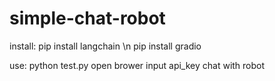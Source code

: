 # simple-chat-robot

install:
pip install langchain \n
pip install gradio

use:
python test.py
open brower
input api_key
chat with robot

